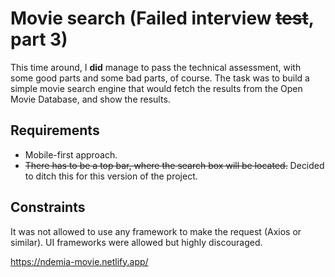# Movie search (Failed interview ~~test~~, part 3)

This time around, I __did__ manage to pass the technical assessment, with some good parts and some bad parts, of course. The task was to build a simple movie search engine that would fetch the results from the Open Movie Database, and show the results.

## Requirements
* Mobile-first approach.
* ~~There has to be a top bar, where the search box will be located.~~ Decided to ditch this for this version of the project.

## Constraints
It was not allowed to use any framework to make the request (Axios or similar). UI frameworks were allowed but highly discouraged.

https://ndemia-movie.netlify.app/